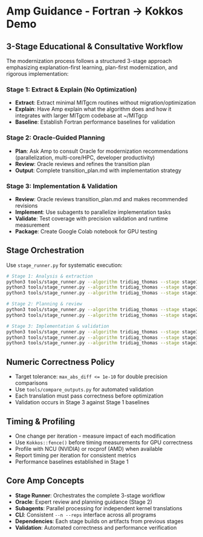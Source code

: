 # Amp Guidance - Fortran → Kokkos Demo

## 3-Stage Educational & Consultative Workflow

The modernization process follows a structured 3-stage approach emphasizing explanation-first learning, plan-first modernization, and rigorous implementation:

### **Stage 1: Extract & Explain (No Optimization)**
- **Extract**: Extract minimal MITgcm routines without migration/optimization
- **Explain**: Have Amp explain what the algorithm does and how it integrates with larger MITgcm codebase at ~/MITgcp
- **Baseline**: Establish Fortran performance baselines for validation

### **Stage 2: Oracle-Guided Planning**  
- **Plan**: Ask Amp to consult Oracle for modernization recommendations (parallelization, multi-core/HPC, developer productivity)
- **Review**: Oracle reviews and refines the transition plan
- **Output**: Complete transition_plan.md with implementation strategy

### **Stage 3: Implementation & Validation**
- **Review**: Oracle reviews transition_plan.md and makes recommended revisions
- **Implement**: Use subagents to parallelize implementation tasks
- **Validate**: Test coverage with precision validation and runtime measurement
- **Package**: Create Google Colab notebook for GPU testing

## Stage Orchestration

Use `stage_runner.py` for systematic execution:

```bash
# Stage 1: Analysis & extraction
python3 tools/stage_runner.py --algorithm tridiag_thomas --stage stage1 --target extract
python3 tools/stage_runner.py --algorithm tridiag_thomas --stage stage1 --target explain  
python3 tools/stage_runner.py --algorithm tridiag_thomas --stage stage1 --target baseline

# Stage 2: Planning & review
python3 tools/stage_runner.py --algorithm tridiag_thomas --stage stage2 --target plan
python3 tools/stage_runner.py --algorithm tridiag_thomas --stage stage2 --target review

# Stage 3: Implementation & validation
python3 tools/stage_runner.py --algorithm tridiag_thomas --stage stage3 --target implement
python3 tools/stage_runner.py --algorithm tridiag_thomas --stage stage3 --target validate
python3 tools/stage_runner.py --algorithm tridiag_thomas --stage stage3 --target package_colab
```

## Numeric Correctness Policy

- Target tolerance: `max_abs_diff <= 1e-10` for double precision comparisons
- Use `tools/compare_outputs.py` for automated validation
- Each translation must pass correctness before optimization
- Validation occurs in Stage 3 against Stage 1 baselines

## Timing & Profiling

- One change per iteration - measure impact of each modification
- Use `Kokkos::fence()` before timing measurements for GPU correctness
- Profile with NCU (NVIDIA) or rocprof (AMD) when available
- Report timing per iteration for consistent metrics
- Performance baselines established in Stage 1

## Core Amp Concepts

- **Stage Runner**: Orchestrates the complete 3-stage workflow
- **Oracle**: Expert review and planning guidance (Stage 2)
- **Subagents**: Parallel processing for independent kernel translations
- **CLI**: Consistent `--n --reps` interface across all programs
- **Dependencies**: Each stage builds on artifacts from previous stages
- **Validation**: Automated correctness and performance verification

